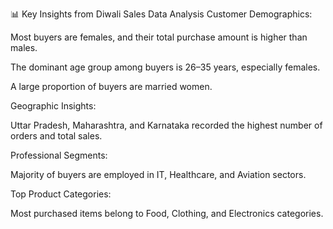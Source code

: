 📊 Key Insights from Diwali Sales Data Analysis
Customer Demographics:

Most buyers are females, and their total purchase amount is higher than males.

The dominant age group among buyers is 26–35 years, especially females.

A large proportion of buyers are married women.

Geographic Insights:

Uttar Pradesh, Maharashtra, and Karnataka recorded the highest number of orders and total sales.

Professional Segments:

Majority of buyers are employed in IT, Healthcare, and Aviation sectors.

Top Product Categories:

Most purchased items belong to Food, Clothing, and Electronics categories.
